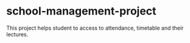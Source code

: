 # school-management-project
This project helps student to access to attendance, timetable and their lectures.
